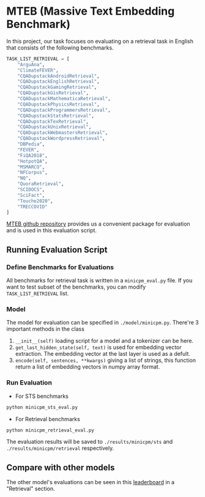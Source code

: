 # MTEB (Massive Text Embedding Benchmark)

In this project, our task focuses on evaluating on a retrieval task in English that consists of the following benchmarks.

```python
TASK_LIST_RETRIEVAL = [
    "ArguAna",
    "ClimateFEVER",
    "CQADupstackAndroidRetrieval",
    "CQADupstackEnglishRetrieval",
    "CQADupstackGamingRetrieval",
    "CQADupstackGisRetrieval",
    "CQADupstackMathematicaRetrieval",
    "CQADupstackPhysicsRetrieval",
    "CQADupstackProgrammersRetrieval",
    "CQADupstackStatsRetrieval",
    "CQADupstackTexRetrieval",
    "CQADupstackUnixRetrieval",
    "CQADupstackWebmastersRetrieval",
    "CQADupstackWordpressRetrieval",
    "DBPedia",
    "FEVER",
    "FiQA2018",
    "HotpotQA",
    "MSMARCO",
    "NFCorpus",
    "NQ",
    "QuoraRetrieval",
    "SCIDOCS",
    "SciFact",
    "Touche2020",
    "TRECCOVID"
]
```

[MTEB github repository](https://github.com/embeddings-benchmark/mteb) provides us a convenient package for evaluation and is used in this evaluation script.

## Running Evaluation Script

### Define Benchmarks for Evaluations

All benchmarks for retrieval task is written in a `minicpm_eval.py` file. If you want to test subset of the benchmarks, you can modify `TASK_LIST_RETRIEVAL` list.

### Model

The model for evaluation can be specified in `./model/minicpm.py`. There're 3 important methods in the class

1. `__init__(self)` loading script for a model and a tokenizer can be here.
2. `get_last_hidden_state(self, text)` is used for embedding vector extraction. The embedding vector at the last layer is used as a defult.
3. `encode(self, sentences, **kwargs)` giving a list of strings, this function return a list of embedding vectors in numpy array format.

### Run Evaluation

- For STS benchmarks

```bash
python minicpm_sts_eval.py
```

- For Retrieval benchmarks

```bash
python minicpm_retrieval_eval.py
```

The evaluation results will be saved to `./results/minicpm/sts` and `./results/minicpm/retrieval` respectively.

## Compare with other models

The other model's evaluations can be seen in this [leaderboard](https://huggingface.co/spaces/mteb/leaderboard) in a "Retrieval" section.


